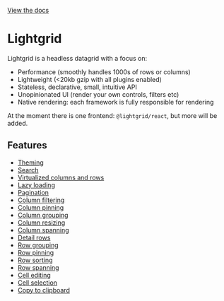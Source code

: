 [View the docs](https://lightgrid.io)

# Lightgrid

Lightgrid is a headless datagrid with a focus on:

- Performance (smoothly handles 1000s of rows or columns)
- Lightweight (<20kb gzip with all plugins enabled)
- Stateless, declarative, small, intuitive API
- Unopinionated UI (render your own controls, filters etc)
- Native rendering: each framework is fully responsible for rendering

At the moment there is one frontend: `@lightgrid/react`, but more will be added.

## Features

- [Theming](https://lightgrid.io/theming)
- [Search](https://lightgrid.io/global-search)
- [Virtualized columns and rows](https://lightgrid.io/virtualization)
- [Lazy loading](https://lightgrid.io/async-data)
- [Pagination](https://lightgrid.io/pagination)
- [Column filtering](https://lightgrid.io/columns/filtering)
- [Column pinning](https://lightgrid.io/columns/pinning)
- [Column grouping](https://lightgrid.io/columns/grouping)
- [Column resizing](https://lightgrid.io/columns/resizing)
- [Column spanning](https://lightgrid.io/columns/spanning)
- [Detail rows](https://lightgrid.io/rows/detail-rows)
- [Row grouping](https://lightgrid.io/rows/grouping)
- [Row pinning](https://lightgrid.io/rows/pinning)
- [Row sorting](https://lightgrid.io/rows/sorting)
- [Row spanning](https://lightgrid.io/rows/spanning)
- [Cell editing](https://lightgrid.io/cells/editing)
- [Cell selection](https://lightgrid.io/cells/selection)
- [Copy to clipboard](https://lightgrid.io/cells/selection)
